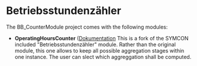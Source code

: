 # Betriebsstundenzähler

The BB_CounterModule project comes with the following modules:

- __OperatingHoursCounter__ ([Dokumentation](/OperatingHoursCounter/README.md)
	This is a fork of the SYMCON included "Betriebsstundenzähler" module.
	Rather than the original module, this one allows to keep all possible aggregation stages within one instance.
	The user can slect which aggreggation shall be computed. 
